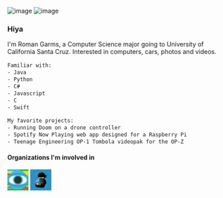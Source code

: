 ![image](Banner.png)
![image](Banner2.png)

### Hiya

I'm Roman Garms, a Computer Science major going to University of California Santa Cruz. Interested in computers, cars, photos and videos.

```
Familiar with:
- Java
- Python
- C#
- Javascript
- C
- Swift
```

```
My favorite projects:
- Running Doom on a drone controller
- Spotify Now Playing web app designed for a Raspberry Pi
- Teenage Engineering OP-1 Tombola videopak for the OP-Z
```
#### Organizations I'm involved in
[<img src="VideolabCreators.png" width="48">](https://github.com/Videolab-Creators-Group)
[<img src="CodeNinjas.png" width="48">](https://github.com/CNSeattle)
